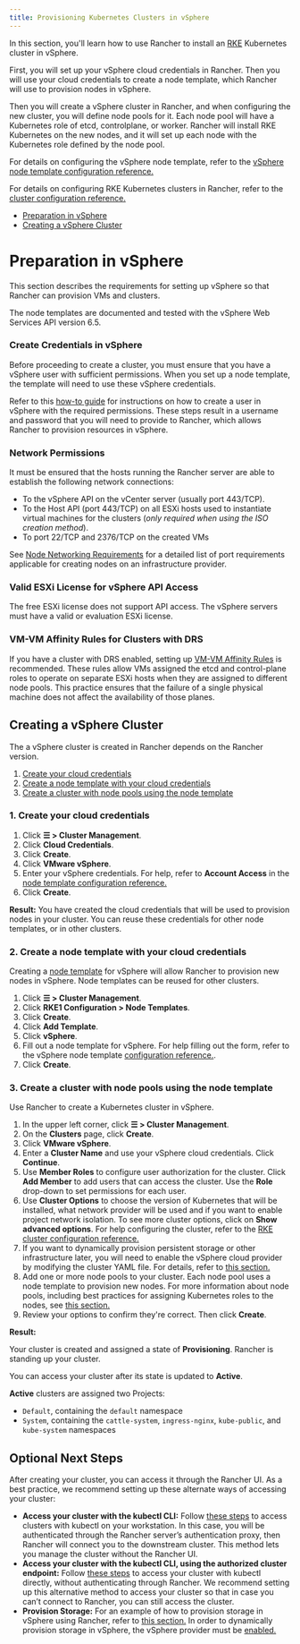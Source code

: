 ```yaml
---
title: Provisioning Kubernetes Clusters in vSphere
---
```


In this section, you'll learn how to use Rancher to install an [RKE](https://rancher.com/docs/rke/latest/en/)  Kubernetes cluster in vSphere.

First, you will set up your vSphere cloud credentials in Rancher. Then you will use your cloud credentials to create a node template, which Rancher will use to provision nodes in vSphere.

Then you will create a vSphere cluster in Rancher, and when configuring the new cluster, you will define node pools for it. Each node pool will have a Kubernetes role of etcd, controlplane, or worker. Rancher will install RKE Kubernetes on the new nodes, and it will set up each node with the Kubernetes role defined by the node pool.

For details on configuring the vSphere node template, refer to the [vSphere node template configuration reference.](../../../../../../reference-guides/cluster-configuration/downstream-cluster-configuration/node-template-configuration/vsphere.md)

For details on configuring RKE Kubernetes clusters in Rancher, refer to the [cluster configuration reference.](../../../../../../reference-guides/cluster-configuration/rancher-server-configuration/rke1-cluster-configuration.md#rke-cluster-config-file-reference)


- [Preparation in vSphere](#preparation-in-vsphere)
- [Creating a vSphere Cluster](#creating-a-vsphere-cluster)

# Preparation in vSphere

This section describes the requirements for setting up vSphere so that Rancher can provision VMs and clusters.

The node templates are documented and tested with the vSphere Web Services API version 6.5.

### Create Credentials in vSphere

Before proceeding to create a cluster, you must ensure that you have a vSphere user with sufficient permissions. When you set up a node template, the template will need to use these vSphere credentials.

Refer to this [how-to guide](create-credentials.md) for instructions on how to create a user in vSphere with the required permissions. These steps result in a username and password that you will need to provide to Rancher, which allows Rancher to provision resources in vSphere.

### Network Permissions

It must be ensured that the hosts running the Rancher server are able to establish the following network connections:

- To the vSphere API on the vCenter server (usually port 443/TCP).
- To the Host API (port 443/TCP) on all ESXi hosts used to instantiate virtual machines for the clusters (*only required when using the ISO creation method*).
- To port 22/TCP and 2376/TCP on the created VMs

See [Node Networking Requirements](../../../node-requirements-for-rancher-managed-clusters.md#networking-requirements) for a detailed list of port requirements applicable for creating nodes on an infrastructure provider.

### Valid ESXi License for vSphere API Access

The free ESXi license does not support API access. The vSphere servers must have a valid or evaluation ESXi license.

### VM-VM Affinity Rules for Clusters with DRS

If you have a cluster with DRS enabled, setting up [VM-VM Affinity Rules](https://docs.vmware.com/en/VMware-vSphere/6.5/com.vmware.vsphere.resmgmt.doc/GUID-7297C302-378F-4AF2-9BD6-6EDB1E0A850A.html) is recommended. These rules allow VMs assigned the etcd and control-plane roles to operate on separate ESXi hosts when they are assigned to different node pools. This practice ensures that the failure of a single physical machine does not affect the availability of those planes.

## Creating a vSphere Cluster

The a vSphere cluster is created in Rancher depends on the Rancher version.

1. [Create your cloud credentials](#1-create-your-cloud-credentials)
2. [Create a node template with your cloud credentials](#2-create-a-node-template-with-your-cloud-credentials)
3. [Create a cluster with node pools using the node template](#3-create-a-cluster-with-node-pools-using-the-node-template)

### 1. Create your cloud credentials

1. Click **☰ > Cluster Management**.
1. Click **Cloud Credentials**.
1. Click **Create**.
1. Click **VMware vSphere**.
1. Enter your vSphere credentials. For help, refer to **Account Access** in the [node template configuration reference.](../../../../../../reference-guides/cluster-configuration/downstream-cluster-configuration/node-template-configuration/vsphere.md)
1. Click **Create**.

**Result:** You have created the cloud credentials that will be used to provision nodes in your cluster. You can reuse these credentials for other node templates, or in other clusters.

### 2. Create a node template with your cloud credentials

Creating a [node template](../../../../../../pages-for-subheaders/use-new-nodes-in-an-infra-provider.md#node-templates) for vSphere will allow Rancher to provision new nodes in vSphere. Node templates can be reused for other clusters.

1. Click **☰ > Cluster Management**.
1. Click **RKE1 Configuration > Node Templates**.
1. Click **Create**.
1. Click **Add Template**.
1. Click **vSphere**.
1. Fill out a node template for vSphere. For help filling out the form, refer to the vSphere node template [configuration reference.](../../../../../../reference-guides/cluster-configuration/downstream-cluster-configuration/node-template-configuration/vsphere.md).
1. Click **Create**.

### 3. Create a cluster with node pools using the node template

Use Rancher to create a Kubernetes cluster in vSphere.

1. In the upper left corner, click **☰ > Cluster Management**.
1. On the **Clusters** page, click **Create**.
1. Click **VMware vSphere**.
1. Enter a **Cluster Name** and use your vSphere cloud credentials. Click **Continue**.
1. Use **Member Roles** to configure user authorization for the cluster. Click **Add Member** to add users that can access the cluster. Use the **Role** drop-down to set permissions for each user.
1. Use **Cluster Options** to choose the version of Kubernetes that will be installed, what network provider will be used and if you want to enable project network isolation. To see more cluster options, click on **Show advanced options**. For help configuring the cluster, refer to the [RKE cluster configuration reference.](../../../../../../reference-guides/cluster-configuration/rancher-server-configuration/rke1-cluster-configuration.md)
1. If you want to dynamically provision persistent storage or other infrastructure later, you will need to enable the vSphere cloud provider by modifying the cluster YAML file. For details, refer to [this section.](../../../../../../pages-for-subheaders/vsphere-cloud-provider.md)
1. Add one or more node pools to your cluster. Each node pool uses a node template to provision new nodes. For more information about node pools, including best practices for assigning Kubernetes roles to the nodes, see [this section.](../../../../../../pages-for-subheaders/use-new-nodes-in-an-infra-provider.md#node-pools)
1. Review your options to confirm they're correct. Then click **Create**.

**Result:**

Your cluster is created and assigned a state of **Provisioning**. Rancher is standing up your cluster.

You can access your cluster after its state is updated to **Active**.

**Active** clusters are assigned two Projects:

- `Default`, containing the `default` namespace
- `System`, containing the `cattle-system`, `ingress-nginx`, `kube-public`, and `kube-system` namespaces


## Optional Next Steps

After creating your cluster, you can access it through the Rancher UI. As a best practice, we recommend setting up these alternate ways of accessing your cluster:

- **Access your cluster with the kubectl CLI:** Follow [these steps](../../../../../advanced-user-guides/manage-clusters/access-clusters/use-kubectl-and-kubeconfig.md#accessing-clusters-with-kubectl-on-your-workstation) to access clusters with kubectl on your workstation. In this case, you will be authenticated through the Rancher server’s authentication proxy, then Rancher will connect you to the downstream cluster. This method lets you manage the cluster without the Rancher UI.
- **Access your cluster with the kubectl CLI, using the authorized cluster endpoint:** Follow [these steps](../../../../../advanced-user-guides/manage-clusters/access-clusters/use-kubectl-and-kubeconfig.md#authenticating-directly-with-a-downstream-cluster) to access your cluster with kubectl directly, without authenticating through Rancher. We recommend setting up this alternative method to access your cluster so that in case you can’t connect to Rancher, you can still access the cluster.
- **Provision Storage:** For an example of how to provision storage in vSphere using Rancher, refer to [this section.](../../../../../advanced-user-guides/manage-clusters/create-kubernetes-persistent-storage/provisioning-storage-examples/vsphere-storage.md) In order to dynamically provision storage in vSphere, the vSphere provider must be [enabled.](../../../../../../pages-for-subheaders/vsphere-cloud-provider.md)